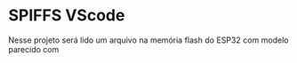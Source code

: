 <h1>SPIFFS VScode</h1>

<p align=justify>Nesse projeto será lido um arquivo na memória flash do ESP32 com modelo parecido com </p>
